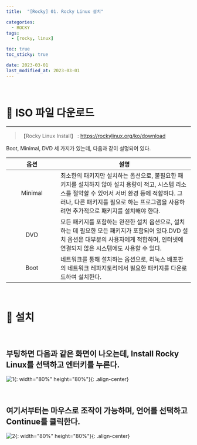 ```yaml
---
title:  "[Rocky] 01. Rocky Linux 설치" 

categories:
  - ROCKY
tags:
  - [rocky, linux]

toc: true
toc_sticky: true

date: 2023-03-01
last_modified_at: 2023-03-01
---
```

<br>

# 🔔 ISO 파일 다운로드 
---

<style>
table {
    font-size: 12pt;
}
table th:first-of-type {
    width: 5%;
}
table th:nth-of-type(2) {
    width: 20%;
}
table th:nth-of-type(3) {
    width: 50%;
}
table th:nth-of-type(4) {
    width: 30%;
} 
big { 
    font-size: 25px 
}
</style>

> 【Rocky Linux Install】 : <https://rockylinux.org/ko/download>



Boot, Minimal, DVD 세 가지가 있는데, 다음과 같이 설명되어 있다.



|옵션|설명|
|:---:|---|
|Minimal|최소한의 패키지만 설치하는 옵션으로, 불필요한 패키지를 설치하지 않아 설치 용량이 적고, 시스템 리소스를 절약할 수 있어서 서버 환경 등에 적합하다. 그러나, 다른 패키지를 필요로 하는 프로그램을 사용하려면 추가적으로 패키지를 설치해야 한다.|
|DVD|모든 패키지를 포함하는 완전한 설치 옵션으로, 설치하는 데 필요한 모든 패키지가 포함되어 있다.DVD 설치 옵션은 대부분의 사용자에게 적합하며, 인터넷에 연결되지 않은 시스템에도 사용할 수 있다. | 
|Boot|네트워크를 통해 설치하는 옵션으로, 리눅스 배포판의 네트워크 레파지토리에서 필요한 패키지를 다운로드하여 설치한다.|

<br>

# 🔔 설치

<br>

## 부팅하면 다음과 같은 화면이 나오는데, Install Rocky Linux를 선택하고 엔터키를 누른다.

![1](https://user-images.githubusercontent.com/42735894/231513467-680e35a5-1430-4dea-8b07-11bfcff82ccb.png){: width="80%" height="80%"}{: .align-center}

<br>

## 여기서부터는 마우스로 조작이 가능하며, 언어를 선택하고 Continue를 클릭한다.

![2](https://user-images.githubusercontent.com/42735894/231514452-290b5fdc-3b80-436f-9bc6-76f8ea4232dd.png){: width="80%" height="80%"}{: .align-center}

<br>